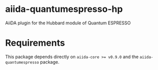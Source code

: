 # aiida-quantumespresso-hp
AiiDA plugin for the Hubbard module of Quantum ESPRESSO

# Requirements
This package depends directly on `aiida-core >= v0.9.0` and the `aiida-quantumespresso` package.